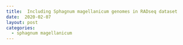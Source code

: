 ```yaml
---
title:  Including Sphagnum magellanicum genomes in RADseq dataset
date:  2020-02-07
layout: post
categories:
  - sphagnum magellanicum
---
```

